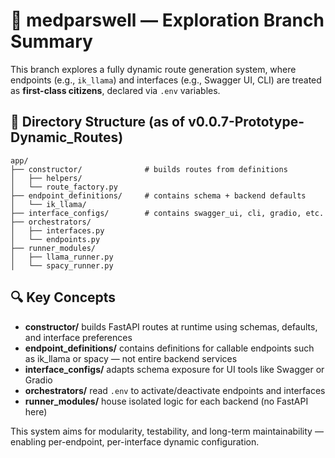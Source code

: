 

# 🧪 medparswell — Exploration Branch Summary

This branch explores a fully dynamic route generation system, where endpoints (e.g., `ik_llama`) and interfaces (e.g., Swagger UI, CLI) are treated as **first-class citizens**, declared via `.env` variables.

## 📁 Directory Structure (as of v0.0.7-Prototype-Dynamic_Routes)

```
app/
├── constructor/              # builds routes from definitions
│   ├── helpers/
│   └── route_factory.py
├── endpoint_definitions/     # contains schema + backend defaults
│   └── ik_llama/
├── interface_configs/        # contains swagger_ui, cli, gradio, etc.
├── orchestrators/
│   ├── interfaces.py
│   └── endpoints.py
├── runner_modules/
│   ├── llama_runner.py
│   └── spacy_runner.py
```

## 🔍 Key Concepts

- **constructor/** builds FastAPI routes at runtime using schemas, defaults, and interface preferences
- **endpoint_definitions/** contains definitions for callable endpoints such as ik_llama or spacy — not entire backend services
- **interface_configs/** adapts schema exposure for UI tools like Swagger or Gradio
- **orchestrators/** read `.env` to activate/deactivate endpoints and interfaces
- **runner_modules/** house isolated logic for each backend (no FastAPI here)

This system aims for modularity, testability, and long-term maintainability — enabling per-endpoint, per-interface dynamic configuration.